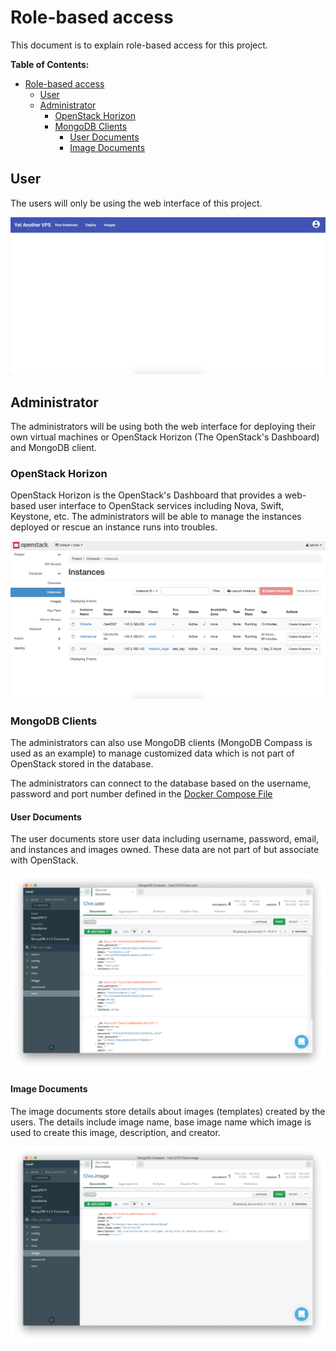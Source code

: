 # Role-based access

This document is to explain role-based access for this project.

**Table of Contents:**

- [Role-based access](#role-based-access)
  - [User](#user)
  - [Administrator](#administrator)
    - [OpenStack Horizon](#openstack-horizon)
    - [MongoDB Clients](#mongodb-clients)
      - [User Documents](#user-documents)
      - [Image Documents](#image-documents)

## User

The users will only be using the web interface of this project.

![Web Interface](images/yet_another_vps_user.png?raw=true)

## Administrator

The administrators will be using both the web interface for deploying their own virtual machines or OpenStack Horizon (The OpenStack's Dashboard) and MongoDB client.

### OpenStack Horizon

OpenStack Horizon is the OpenStack's Dashboard that provides a web-based user interface to OpenStack services including Nova, Swift, Keystone, etc. The administrators will be able to manage the instances deployed or rescue an instance runs into troubles.

![OpenStack Dashboard](images/openstack_admin.png?raw=true)

### MongoDB Clients

The administrators can also use MongoDB clients (MongoDB Compass is used as an example) to manage customized data which is not part of OpenStack stored in the database.

The administrators can connect to the database based on the username, password and port number defined in the [Docker Compose File](../docker-compose.yml)

#### User Documents

The user documents store user data including username, password, email, and instances and images owned. These data are not part of but associate with OpenStack.

![User documents](images/mongoDB_user.png)

#### Image Documents

The image documents store details about images (templates) created by the users. The details include image name, base image name which image is used to create this image, description, and creator.

![Image documents](images/mongoDB_image.png)
